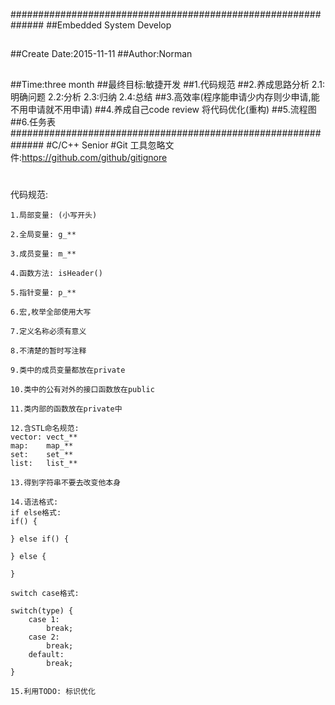 ##############################################################
##Embedded System Develop
##
##Create Date:2015-11-11
##Author:Norman
##
##Time:three month
##最终目标:敏捷开发
##1.代码规范
##2.养成思路分析  2.1:明确问题  2.2:分析 2.3:归纳 2.4:总结
##3.高效率(程序能申请少内存则少申请,能不用申请就不用申请)
##4.养成自己code review 将代码优化(重构)
##5.流程图
##6.任务表
##############################################################
#C/C++ Senior
#Git 工具忽略文件:https://github.com/github/gitignore
#
代码规范:

	1.局部变量: (小写开头)

	2.全局变量: g_**

	3.成员变量: m_**

	4.函数方法: isHeader()

	5.指针变量:	p_**
	
	6.宏,枚举全部使用大写

	7.定义名称必须有意义

	8.不清楚的暂时写注释
	
	9.类中的成员变量都放在private

	10.类中的公有对外的接口函数放在public

	11.类内部的函数放在private中

	12.含STL命名规范:
	vector: vect_**
	map:	map_**
	set:	set_**
	list:	list_**

	13.得到字符串不要去改变他本身

	14.语法格式:
	if else格式:
	if() {
	
	} else if() {
				
	} else {
	
	}

	switch case格式:

	switch(type) {
		case 1:
			break;
		case 2:
			break;
		default:
			break;
	}

    15.利用TODO: 标识优化
 
